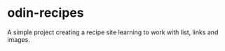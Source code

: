 # odin-recipes

A simple project creating a recipe site learning to work with list, links and images.